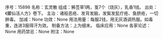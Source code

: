 序号：15898
名称：玄灵散
组成：豨莶草1两，茧7个（烧灰），乳香1钱。
出处：《臞仙活人方》卷下。
主治：诸般恶疮、发背发脑，发鬓发髭疔疮、鱼脐疮，一切肿毒。
加减：None
功效：None
用法用量：每服2钱，用无灰酒调热服。如毒重，连进3服得汗为效。
制备方法：上为细末。
临床应用：None
各家论述：None
用药禁忌：None
附注：None
